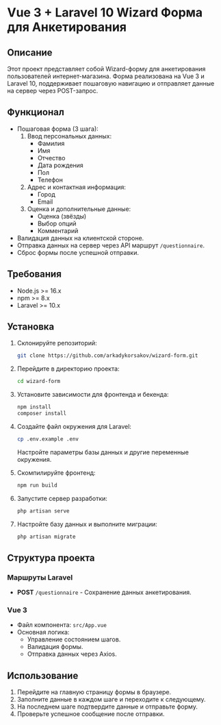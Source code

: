 # Vue 3 + Laravel 10 Wizard Форма для Анкетирования

## Описание

Этот проект представляет собой Wizard-форму для анкетирования пользователей интернет-магазина. Форма реализована на Vue 3 и Laravel 10, поддерживает пошаговую навигацию и отправляет данные на сервер через POST-запрос.

## Функционал

- Пошаговая форма (3 шага):
  1. Ввод персональных данных:
     - Фамилия
     - Имя
     - Отчество
     - Дата рождения
     - Пол
     - Телефон
  2. Адрес и контактная информация:
     - Город
     - Email
  3. Оценка и дополнительные данные:
     - Оценка (звёзды)
     - Выбор опций
     - Комментарий
- Валидация данных на клиентской стороне.
- Отправка данных на сервер через API маршрут `/questionnaire`.
- Сброс формы после успешной отправки.

## Требования

- Node.js >= 16.x
- npm >= 8.x
- Laravel >= 10.x

## Установка

1. Склонируйте репозиторий:
   ```bash
   git clone https://github.com/arkadykorsakov/wizard-form.git
   ```

2. Перейдите в директорию проекта:
   ```bash
   cd wizard-form
   ```

3. Установите зависимости для фронтенда и бекенда:
   ```bash
   npm install
   composer install
   ```

4. Создайте файл окружения для Laravel:
   ```bash
   cp .env.example .env
   ```
   Настройте параметры базы данных и другие переменные окружения.

5. Скомпилируйте фронтенд:
   ```bash
   npm run build
   ```

6. Запустите сервер разработки:
   ```bash
   php artisan serve
   ```

7. Настройте базу данных и выполните миграции:
   ```bash
   php artisan migrate
   ```

## Структура проекта

### Маршруты Laravel

- **POST** `/questionnaire` - Сохранение данных анкетирования.

### Vue 3

- Файл компонента: `src/App.vue`
- Основная логика:
  - Управление состоянием шагов.
  - Валидация формы.
  - Отправка данных через Axios.

## Использование

1. Перейдите на главную страницу формы в браузере.
2. Заполните данные в каждом шаге и переходите к следующему.
3. На последнем шаге подтвердите данные и отправьте форму.
4. Проверьте успешное сообщение после отправки.
